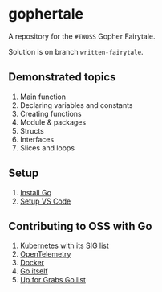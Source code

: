 # gophertale
A repository for the `#TWOSS` Gopher Fairytale.

Solution is on branch `written-fairytale`.

## Demonstrated topics
1. Main function 
1. Declaring variables and constants
1. Creating functions 
1. Module & packages
1. Structs 
1. Interfaces
1. Slices and loops

## Setup 
1. [Install Go](https://go.dev/doc/install) 
1. [Setup VS Code](https://code.visualstudio.com/docs/languages/go)

## Contributing to OSS with Go
1. [Kubernetes](https://www.kubernetes.dev/docs/guide/) with its [SIG list](https://github.com/kubernetes/community/blob/master/sig-list.md)
1. [OpenTelemetry](https://opentelemetry.io/community/)
1. [Docker](https://opentelemetry.io/community/)
1. [Go itself](https://go.dev/doc/contribute)
1. [Up for Grabs Go list](https://up-for-grabs.net/#/filters?tags=go)